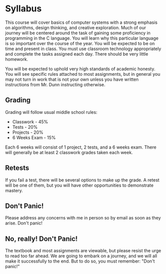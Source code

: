# Syllabus

This course will cover basics of computer systems with a strong emphasis on algorithms, design thinking, and creative exploration. Much of our journey will be centered around the task of gaining some proficiency in programming in the C language. You will learn why this particular language is so important over the course of the year. You will be expected to be on time and present in class. You must use classroom technology appropriately and complete the tasks assigned each day. There should be very little homework.

You will be expected to uphold very high standards of academic honesty. You will see specific rules attached to most assignments, but in general you may not turn in work that is not your own unless you have written instructions from Mr. Dunn instructing otherwise.

## Grading

Grading will follow usual middle school rules:

* Classwork - 45%
* Tests - 20%
* Projects - 20%
* 6 Weeks Exam - 15%

Each 6 weeks will consist of 1 project, 2 tests, and a 6 weeks exam. There will generally be at least 2 classwork grades taken each week.

## Retests

If you fail a test, there will be several options to make up the grade. A retest will be one of them, but you will have other opportunities to demonstrate mastery.

## Don't Panic!

Please address any concerns with me in person so by email as soon as they arise. Don't panic!

## No, really! Don't Panic!

The textbook and most assignments are viewable, but please resist the urge to read too far ahead. We are going to embark on a journey, and we will all make it successfully to the end. But to do so, you must remember: "Don't panic!"
